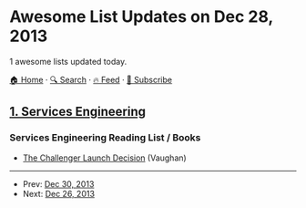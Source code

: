 # Awesome List Updates on Dec 28, 2013

1 awesome lists updated today.

[🏠 Home](/README.md) · [🔍 Search](https://test.trackawesomelist.com/search/) · [🔥 Feed](https://test.trackawesomelist.com/feed.xml) · [📮 Subscribe](https://trackawesomelist.us17.list-manage.com/subscribe?u=d2f0117aa829c83a63ec63c2f&id=36a103854c)



## [1. Services Engineering](/content/mmcgrana/services-engineering/README.md)

### Services Engineering Reading List / Books

*   [The Challenger Launch Decision](http://www.amazon.com/The-Challenger-Launch-Decision-Technology/dp/0226851761) (Vaughan)

---

- Prev: [Dec 30, 2013](/content/2013/12/30/README.md)
- Next: [Dec 26, 2013](/content/2013/12/26/README.md)